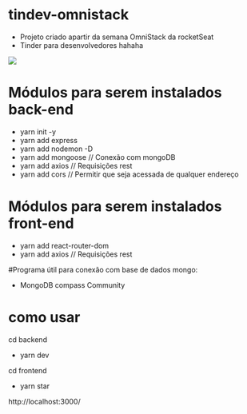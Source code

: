 # tindev-omnistack
* Projeto criado apartir da semana OmniStack da rocketSeat
* Tinder para desenvolvedores hahaha

<a href="https://codeclimate.com/github/eduardouliana/tindev-omnistack/maintainability"><img src="https://api.codeclimate.com/v1/badges/aefe3bd15da9278c085b/maintainability" /></a>

# Módulos para serem instalados back-end
* yarn init -y
* yarn add express
* yarn add nodemon -D
* yarn add mongoose // Conexão com mongoDB
* yarn add axios // Requisições rest
* yarn add cors // Permitir que seja acessada de qualquer endereço

# Módulos para serem instalados front-end
* yarn add react-router-dom
* yarn add axios // Requisições rest

#Programa útil para conexão com base de dados mongo: 
* MongoDB compass Community

# como usar
cd backend
* yarn dev

cd frontend
* yarn star

http://localhost:3000/
